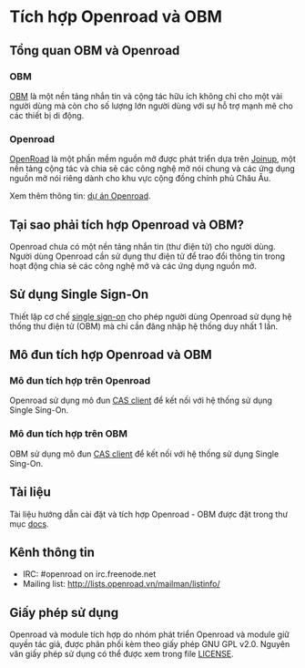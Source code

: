 # Tích hợp Openroad và OBM

## Tổng quan OBM và Openroad
### OBM

[OBM](http://www.obm.org) là một nền tảng nhắn tin và cộng tác hữu ích không chỉ cho một vài người dùng mà còn cho số lượng lớn người dùng với sự hỗ trợ mạnh mẽ cho các thiết bị di động.

### Openroad

[OpenRoad](http://openroad.vn/) là một phần mềm nguồn mở được phát triển dựa trên [Joinup](https://joinup.ec.europa.eu/), một nền tảng cộng tác và chia sẻ các công nghệ mở nói chung và các ứng dụng nguồn mở nói riêng dành cho khu vực cộng đồng chính phủ Châu Âu.

Xem thêm thông tin: [dự án Openroad](https://github.com/Openroadvietnam/openroad).

## Tại sao phải tích hợp Openroad và OBM?

Openroad chưa có một nền tảng nhắn tin (thư điện tử) cho người dùng. Người dùng Openroad cần sử dụng thư điện tử để trao đổi thông tin trong hoạt động chia sẻ các công nghệ mở và các ứng dụng nguồn mở.

## Sử dụng Single Sign-On

Thiết lập cơ chế [single sign-on](http://en.wikipedia.org/wiki/Single_sign-on) cho phép người dùng Openroad sử dụng hệ thống thư điện tử (OBM) mà chỉ cần đăng nhập hệ thống duy nhất 1 lần.

## Mô đun tích hợp Openroad và OBM
### Mô đun tích hợp trên Openroad

Openroad sử dụng mô đun [CAS client](https://drupal.org/project/cas_services) để kết nối với hệ thống sử dụng Single Sing-On.

### Mô đun tích hợp trên OBM

OBM sử dụng mô đun [CAS client](http://code.google.com/p/rc-cas-plugin/) để kết nối với hệ thống sử dụng Single Sing-On.

## Tài liệu

Tài liệu hướng dẫn cài đặt và tích hợp Openroad - OBM được đặt trong thư mục [docs](docs).

## Kênh thông tin

* IRC: #openroad on irc.freenode.net
* Mailing list: http://lists.openroad.vn/mailman/listinfo/

## Giấy phép sử dụng

Openroad và module tích hợp do nhóm phát triển Openroad và module giữ quyền tác giả, được phân phối kèm theo giấy phép GNU GPL v2.0. Nguyên văn giấy phép sử dụng có thể được xem trong file [LICENSE](LICENSE).
